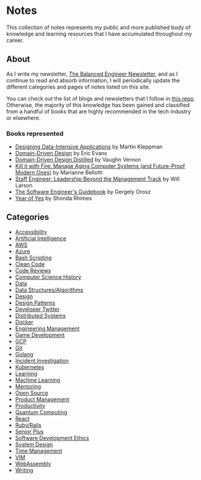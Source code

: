 # Notes

This collection of notes represents my public and more published body of knowledge and learning resources that I have accumulated throughout my career. 

## About

As I write my newsletter, [The Balanced Engineer Newsletter](https://balancedengineer.com), and as I continue to read and absorb information, I will periodically update the different categories and pages of notes listed on this site.

You can check out the list of blogs and newsletters that I follow in [this repo](https://github.com/brittanyellich/developers-who-blog). Otherwise, the majority of this knowledge has been gained and classified from a handful of books that are highly recommended in the tech industry or elsewhere.

### Books represented

- [Designing Data-Intensive Applications](https://www.amazon.com/Designing-Data-Intensive-Applications-Reliable-Maintainable/dp/1449373321) by Martin Kleppman
- [Domain-Driven Design](https://www.amazon.com/Domain-Driven-Design-Tackling-Complexity-Software/dp/0321125215) by Eric Evans
- [Domain-Driven Design Distilled](https://www.amazon.com/Domain-Driven-Design-Distilled-Vaughn-Vernon/dp/0134434420) by Vaughn Vernon
- [Kill it with Fire: Manage Aging Computer Systems (and Future-Proof Modern Ones)](https://www.penguinrandomhouse.com/books/667571/kill-it-with-fire-by-marianne-bellotti/) by Marianne Bellotti
- [Staff Engineer: Leadership Beyond the Management Track](https://staffeng.com/book) by Will Larson
- [The Software Engineer's Guidebook](https://www.engguidebook.com/) by Gergely Orosz
- [Year of Yes](https://www.amazon.com/Year-Yes-Dance-Stand-Person/dp/1476777128) by Shonda Rhimes

## Categories

- [Accessibility](../content/1-accessibility)
- [Artificial Intelligence](../content/37-artificial-intelligence)
- [AWS](../content/2-aws)
- [Azure](../content/3-azure)
- [Bash Scripting](../content/4-bash)
- [Clean Code](../content/5-clean-code)
- [Code Reviews](../content/6-code-reviews)
- [Computer Science History](../content/7-computer-science-history)
- [Data](../content/8-data)
- [Data Structures/Algorithms](../content/9-data-structures-algorithms)
- [Design](../content/10-design)
- [Design Patterns](../content/11-design-patterns)
- [Developer Twitter](../content/12-developer-twitter)
- [Distributed Systems](../content/13-distributed-systems)
- [Docker](../content/14-docker)
- [Engineering Management](../content/15-engineering-management)
- [Game Development](../content/16-game-development)
- [GCP](../content/17-gcp)
- [Git](../content/18-git)
- [Golang](../content/19-golang)
- [Incident Investigation](../content/20-incident-investigation)
- [Kubernetes](../content/21-kubernetes)
- [Learning](../content/36-learning)
- [Machine Learning](../content/22-machine-learning)
- [Mentoring](../content/23-mentoring)
- [Open Source](../content/24-open-source)
- [Product Management](../content/25-product-management)
- [Productivity](../content/26-productivity)
- [Quantum Computing](../content/27-quantum-computing)
- [React](../content/28-react)
- [Ruby/Rails](../content/29-ruby-rails)
- [Senior Plus](../content/30-senior-plus)
- [Software Development Ethics](../content/38-software-development-ethics)
- [System Design](../content/31-system-design)
- [Time Management](../content/35-time-management)
- [VIM](../content/32-vim)
- [WebAssembly](../content/33-webassembly)
- [Writing](../content/34-writing)
